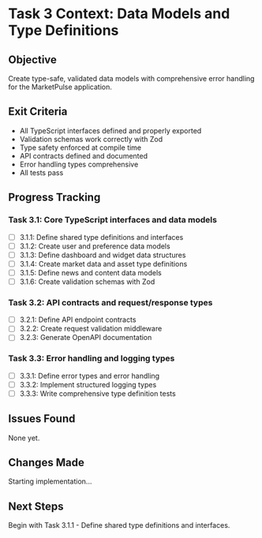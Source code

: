 # Task 3 Context: Data Models and Type Definitions

## Objective

Create type-safe, validated data models with comprehensive error handling for the MarketPulse application.

## Exit Criteria

- All TypeScript interfaces defined and properly exported
- Validation schemas work correctly with Zod
- Type safety enforced at compile time
- API contracts defined and documented
- Error handling types comprehensive
- All tests pass

## Progress Tracking

### Task 3.1: Core TypeScript interfaces and data models

- [ ] 3.1.1: Define shared type definitions and interfaces
- [ ] 3.1.2: Create user and preference data models
- [ ] 3.1.3: Define dashboard and widget data structures
- [ ] 3.1.4: Create market data and asset type definitions
- [ ] 3.1.5: Define news and content data models
- [ ] 3.1.6: Create validation schemas with Zod

### Task 3.2: API contracts and request/response types

- [ ] 3.2.1: Define API endpoint contracts
- [ ] 3.2.2: Create request validation middleware
- [ ] 3.2.3: Generate OpenAPI documentation

### Task 3.3: Error handling and logging types

- [ ] 3.3.1: Define error types and error handling
- [ ] 3.3.2: Implement structured logging types
- [ ] 3.3.3: Write comprehensive type definition tests

## Issues Found

None yet.

## Changes Made

Starting implementation...

## Next Steps

Begin with Task 3.1.1 - Define shared type definitions and interfaces.
